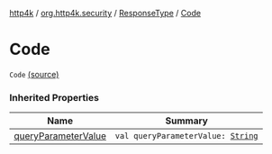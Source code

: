 [http4k](../../index.md) / [org.http4k.security](../index.md) / [ResponseType](index.md) / [Code](./-code.md)

# Code

`Code` [(source)](https://github.com/http4k/http4k/blob/master/http4k-security-oauth/src/main/kotlin/org/http4k/security/ResponseType.kt#L4)

### Inherited Properties

| Name | Summary |
|---|---|
| [queryParameterValue](query-parameter-value.md) | `val queryParameterValue: `[`String`](https://kotlinlang.org/api/latest/jvm/stdlib/kotlin/-string/index.html) |
